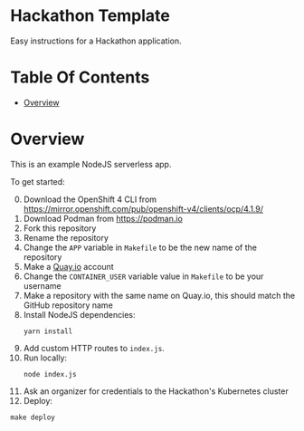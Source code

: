 # Hackathon Template
Easy instructions for a Hackathon application.

# Table Of Contents
- [Overview](#overview)

# Overview
This is an example NodeJS serverless app.

To get started:

0. Download the OpenShift 4 CLI from https://mirror.openshift.com/pub/openshift-v4/clients/ocp/4.1.9/
0. Download Podman from https://podman.io
1. Fork this repository
2. Rename the repository
3. Change the `APP` variable in `Makefile` to be the new name of the repository
4. Make a [Quay.io](https://quay.io) account
5. Change the `CONTAINER_USER` variable value in `Makefile` to be your username
6. Make a repository with the same name on Quay.io, this should match the GitHub 
   repository name
7. Install NodeJS dependencies:
   ```
   yarn install
   ```
8. Add custom HTTP routes to `index.js`.
9. Run locally:
   ```
   node index.js
   ```
10. Ask an organizer for credentials to the Hackathon's Kubernetes cluster
11. Deploy:
   ```
   make deploy
   ```
